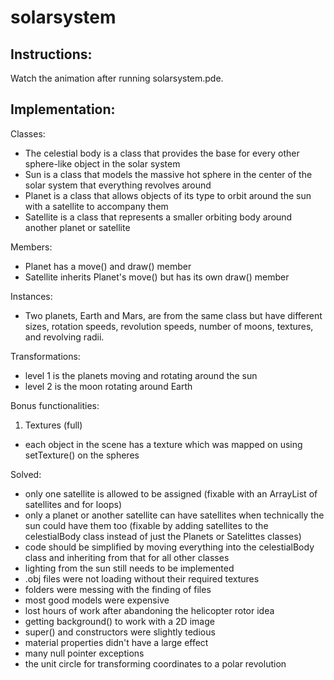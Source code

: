 # solarsystem
## Instructions:
Watch the animation after running solarsystem.pde.
## Implementation:
Classes:
- The celestial body is a class that provides the base for every other sphere-like object in the solar system
- Sun is a class that models the massive hot sphere in the center of the solar system that everything revolves around
- Planet is a class that allows objects of its type to orbit around the sun with a satellite to accompany them
- Satellite is a class that represents a smaller orbiting body around another planet or satellite

Members:
- Planet has a move() and draw() member
- Satellite inherits Planet's move() but has its own draw() member

Instances:
- Two planets, Earth and Mars, are from the same class but have different sizes, rotation speeds, revolution speeds, number of moons, textures, and revolving radii.

Transformations:
- level 1 is the planets moving and rotating around the sun
- level 2 is the moon rotating around Earth

Bonus functionalities:
1. Textures (full)
- each object in the scene has a texture which was mapped on using setTexture() on the spheres

Solved:
- only one satellite is allowed to be assigned (fixable with an ArrayList of satellites and for loops)
- only a planet or another satellite can have satellites when technically the sun could have them too (fixable by adding satellites to the celestialBody class instead of just the Planets or Satelittes classes)
- code should be simplified by moving everything into the celestialBody class and inheriting from that for all other classes
- lighting from the sun still needs to be implemented
- .obj files were not loading without their required textures
- folders were messing with the finding of files
- most good models were expensive
- lost hours of work after abandoning the helicopter rotor idea
- getting background() to work with a 2D image
- super() and constructors were slightly tedious
- material properties didn't have a large effect
- many null pointer exceptions
- the unit circle for transforming coordinates to a polar revolution
